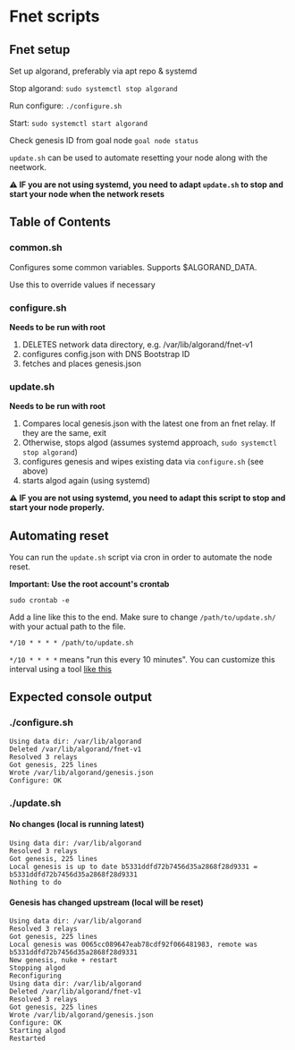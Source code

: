 # Fnet scripts

## Fnet setup

Set up algorand, preferably via apt repo & systemd

Stop algorand: `sudo systemctl stop algorand`

Run configure: `./configure.sh`

Start: `sudo systemctl start algorand`

Check genesis ID from goal node `goal node status`

`update.sh` can be used to automate resetting your node along with the neetwork.

**⚠️ IF you are not using systemd, you need to adapt `update.sh` to stop and start your node when the network resets**

## Table of Contents

### common.sh

Configures some common variables. Supports $ALGORAND_DATA.

Use this to override values if necessary

### configure.sh

**Needs to be run with root**

1) DELETES network data directory, e.g. /var/lib/algorand/fnet-v1
1) configures config.json with DNS Bootstrap ID
1) fetches and places genesis.json

### update.sh

**Needs to be run with root**

1) Compares local genesis.json with the latest one from an fnet relay. If they are the same, exit
2) Otherwise, stops algod (assumes systemd approach, `sudo systemctl stop algorand`)
3) configures genesis and wipes existing data via `configure.sh` (see above)
4) starts algod again (using systemd)

**⚠️ IF you are not using systemd, you need to adapt this script to stop and start your node properly.**

## Automating reset

You can run the `update.sh` script via cron in order to automate the node reset.

**Important: Use the root account's crontab**

`sudo crontab -e`

Add a line like this to the end. Make sure to change `/path/to/update.sh/` with your actual path to the file.

```
*/10 * * * * /path/to/update.sh
```

`*/10 * * * *` means "run this every 10 minutes". You can customize this interval using a tool [like this](https://crontab.guru)

## Expected console output 

### ./configure.sh

```
Using data dir: /var/lib/algorand
Deleted /var/lib/algorand/fnet-v1
Resolved 3 relays
Got genesis, 225 lines
Wrote /var/lib/algorand/genesis.json
Configure: OK
```

### ./update.sh

#### No changes (local is running latest)

```
Using data dir: /var/lib/algorand
Resolved 3 relays
Got genesis, 225 lines
Local genesis is up to date b5331ddfd72b7456d35a2868f28d9331 = b5331ddfd72b7456d35a2868f28d9331
Nothing to do
```

#### Genesis has changed upstream (local will be reset)

```
Using data dir: /var/lib/algorand
Resolved 3 relays
Got genesis, 225 lines
Local genesis was 0065cc089647eab78cdf92f066481983, remote was b5331ddfd72b7456d35a2868f28d9331
New genesis, nuke + restart
Stopping algod
Reconfiguring
Using data dir: /var/lib/algorand
Deleted /var/lib/algorand/fnet-v1
Resolved 3 relays
Got genesis, 225 lines
Wrote /var/lib/algorand/genesis.json
Configure: OK
Starting algod
Restarted
```
